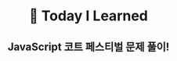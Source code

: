 <div align ='center'>
  
<div>
    
# :pencil: Today I Learned
    
</div>
  
<div>

## JavaScript 코트 페스티벌 문제 풀이!

</div>
  
</div>
